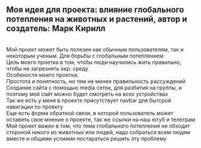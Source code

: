 ## Моя идея для проекта: влияние глобального потепления на животных и растений, автор и создатель: Марк Кирилл
<br>Мой проект может быть полезен как обычным пользователям, так и некоторым ученым. Для борьбы с глобальным потеплением
<br>Цель моего проетка в том, чтобы люди научились жить правильно, чтобы не загрезнять окр. среду
<br>Особености моего проетка:
<br>  Простота и понятность, но тем не менее правильность рассуждений
<br>  Создание сайта с помощью media сеток, для разбития на группы, и поэтому мой сайт можно будет смотреть на всех устройствах
<br>  Так же есть у меня в проекте присутствует navbar для бытсрой навигации по проекту
<br>  Еще есть форма обратной связи, в которой пользователь может оставить свое мнение о проекте, так же ссылки на наш ютуб и телеграм
<br>Мой проект важен в том, что тема глобального потепления не лбходит стороной никого из животных или людей, надо собраться всем людям вместе и общими услиями постараться решить эту проблему
